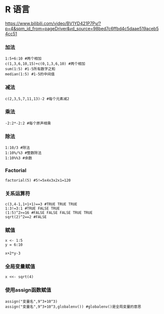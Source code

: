 # R 语言

https://www.bilibili.com/video/BV1YD421P7Py/?p=4&spm_id_from=pageDriver&vd_source=98bed7c6ffbd4c5daae519aceb54cc51

### 加法

```
1:5+6:10 #两个相加
c(1,3,6,10,15)+c(0,1,3,6,10) #两个相加
sum(1:5) #1-5所有数字之和
median(1:5) #1-5的中间值
```

### 减法

```
c(2,3,5,7,11,13)-2 #每个元素减2
```

### 乘法

```
-2:2*-2:2 #每个原声相乘
```

### 除法

```
1:10/3 #除法
1:10%/%3 #整数除法
1:10%%3 #余数
```

### Factorial

```
factorial(5) #5!=5x4x3x2x1=120
```

### 关系运算符

```
c(3,4-1,1+1+1)==3 #TRUE TRUE TRUE
1:3!=3:1 #TRUE FALSE TRUE
(1:5)^2>=16 #FALSE FALSE FALSE TRUE TRUE
sqrt(2)^2==2 #FALSE
```

### 赋值

```
x <- 1:5
y = 6:10
```

```
x+2*y-3
```

### 全局变量赋值

```
x <<- sqrt(4)
```

### 使用assign函数赋值

```
assign("变量名",9^3+10^3)
assign("变量名",9^3+10^3,globalenv()) #globalenv()是全局变量的意思
```



















